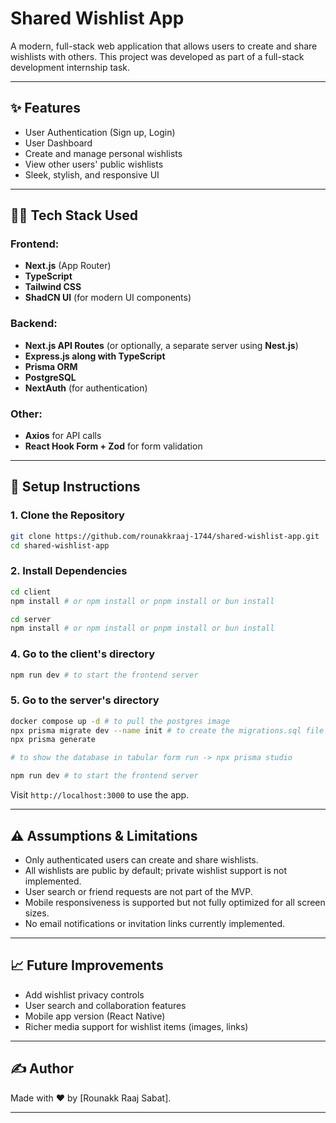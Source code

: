 # Shared Wishlist App

A modern, full-stack web application that allows users to create and share wishlists with others. This project was developed as part of a full-stack development internship task.

---

## ✨ Features

* User Authentication (Sign up, Login)
* User Dashboard
* Create and manage personal wishlists
* View other users' public wishlists
* Sleek, stylish, and responsive UI

---

## 👨‍💻 Tech Stack Used

### Frontend:

* **Next.js** (App Router)
* **TypeScript**
* **Tailwind CSS**
* **ShadCN UI** (for modern UI components)

### Backend:

* **Next.js API Routes** (or optionally, a separate server using **Nest.js**)
* **Express.js along with TypeScript**
* **Prisma ORM**
* **PostgreSQL**
* **NextAuth** (for authentication)

### Other:

* **Axios** for API calls
* **React Hook Form + Zod** for form validation

---

## 📅 Setup Instructions

### 1. Clone the Repository

```bash
git clone https://github.com/rounakkraaj-1744/shared-wishlist-app.git
cd shared-wishlist-app
```

### 2. Install Dependencies

```bash
cd client
npm install # or npm install or pnpm install or bun install

cd server
npm install # or npm install or pnpm install or bun install
```

### 4. Go to the client's directory

```bash
npm run dev # to start the frontend server
```

### 5. Go to the server's directory

```bash
docker compose up -d # to pull the postgres image
npx prisma migrate dev --name init # to create the migrations.sql file
npx prisma generate

# to show the database in tabular form run -> npx prisma studio

npm run dev # to start the frontend server
```


Visit `http://localhost:3000` to use the app.

---

## ⚠️ Assumptions & Limitations

* Only authenticated users can create and share wishlists.
* All wishlists are public by default; private wishlist support is not implemented.
* User search or friend requests are not part of the MVP.
* Mobile responsiveness is supported but not fully optimized for all screen sizes.
* No email notifications or invitation links currently implemented.

---

## 📈 Future Improvements

* Add wishlist privacy controls
* User search and collaboration features
* Mobile app version (React Native)
* Richer media support for wishlist items (images, links)

---

## ✍️ Author

Made with ❤️ by \[Rounakk Raaj Sabat].

---